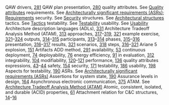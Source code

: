 QAW drivers, [281](ch19.xhtml#page_281) QAW plan presentation, [280](ch19.xhtml#page_280) quality attributes. See [Quality attributes](index.xhtml#ind603) requirements. See [Architecturally significant requirements (ASRs)](index.xhtml#ind35); [Requirements](index.xhtml#ind653) security. See [Security](index.xhtml#ind699) structures. See [Architectural structures](index.xhtml#ind34) tactics. See [Tactics](index.xhtml#ind789) testability. See [Testability](index.xhtml#ind801) usability. See [Usability](index.xhtml#ind846) Architecture description languages (ADLs), [331](ch22.xhtml#page_331) Architecture Tradeoff Analysis Method (ATAM), [313](ch21.xhtml#page_313) approaches, [317](ch21.xhtml#page_317)–[319](ch21.xhtml#page_319), [321](ch21.xhtml#page_321) example exercise, [321](ch21.xhtml#page_321)–[324](ch21.xhtml#page_324) outputs, [314](ch21.xhtml#page_314)–[315](ch21.xhtml#page_315) participants, [313](ch21.xhtml#page_313)–[314](ch21.xhtml#page_314) phases, [315](ch21.xhtml#page_315)–[316](ch21.xhtml#page_316) presentation, [316](ch21.xhtml#page_316)–[317](ch21.xhtml#page_317) results, [321](ch21.xhtml#page_321) scenarios, [318](ch21.xhtml#page_318) steps, [316](ch21.xhtml#page_316)–[321](ch21.xhtml#page_321) Ariane 5 explosion, [151](ch10.xhtml#page_151) Artifacts ADD method, [291](ch20.xhtml#page_291) availability, [53](ch04.xhtml#page_53) continuous deployment, [74](ch05.xhtml#page_74) deployability, [76](ch05.xhtml#page_76) energy efficiency, [91](ch06.xhtml#page_91) in evaluation, [312](ch21.xhtml#page_312) integrability, [104](ch07.xhtml#page_104) modifiability, [120](ch08.xhtml#page_120)–[121](ch08.xhtml#page_121) performance, [136](ch09.xhtml#page_136) quality attributes expressions, [43](ch03.xhtml#page_43)–[44](ch03.xhtml#page_44) safety, [154](ch10.xhtml#page_154) security, [171](ch11.xhtml#page_171) testability, [186](ch12.xhtml#page_186) usability, [198](ch13.xhtml#page_198) Aspects for testability, [190](ch12.xhtml#page_190) ASRs. See [Architecturally significant requirements (ASRs)](index.xhtml#ind35) Assertions for system state, [190](ch12.xhtml#page_190) Assurance levels in design, [164](ch10.xhtml#page_164) Asynchronous electronic communication, [375](ch24.xhtml#page_375) ATAM. See [Architecture Tradeoff Analysis Method (ATAM)](index.xhtml#ind38) Atomic, consistent, isolated, and durable (ACID) properties, [61](ch04.xhtml#page_61) Attachment relation for C&C structures, [14](ch01.xhtml#page_14)–[16](ch01.xhtml#page_16)